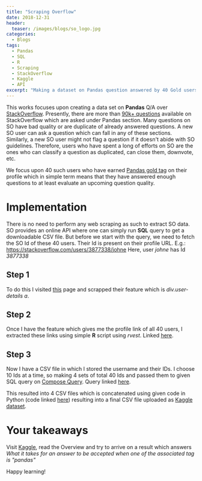 ```yaml
---
title: "Scraping Overflow"
date: 2018-12-31
header:
  teaser: /images/blogs/so_logo.jpg
categories:
  - Blogs
tags: 
  - Pandas
  - SQL
  - R
  - Scraping
  - StackOverflow
  - Kaggle
  - API  
excerpt: "Making a dataset on Pandas question answered by 40 Gold users"
---
```


This works focuses upon creating a data set on **Pandas** Q/A over [StackOverflow](https://stackoverflow.com/tags/pandas/info).
Presently, there are more than [90k+ questions](https://stackoverflow.com/questions/tagged/pandas?sort=newest) available on StackOverflow which are asked under Pandas section. Many questions on SO have bad quality or are duplicate of already answered questions. A new SO user can ask a question which can fall in any of these sections. Similarly, a new SO user might not flag a question if it doesn't abide with SO guidelines. Therefore, users who have spent a long of efforts on SO are the ones who can classify a question as duplicated, can close them, downvote, etc.

We focus upon 40 such users who have earned [Pandas gold tag](https://stackoverflow.com/help/badges/3296/pandas) on their profile which in simple term means that they have answered enough questions to at least evaluate an upcoming question quality.

# Implementation

There is no need to perform any web scraping as such to extract SO data. SO provides an online API where one can simply run **SQL** query to get a downloadable CSV file. But before we start with the query, we need to fetch the SO Id of these 40 users. Their Id is present on their profile URL.
E.g.: https://stackoverflow.com/users/3877338/johne
Here, user *johne* has Id *3877338*

## Step 1
To do this I visited [this](https://stackoverflow.com/help/badges/3296/pandas) page and scrapped their feature which is *div.user-details a*.

## Step 2
Once I have the feature which gives me the profile link of all 40 users, I extracted these links using simple **R** script using *rvest*. Linked [here](https://github.com/aivic/blogs/blob/master/SO-pandas-dataset/scrapping.R).

## Step 3
Now I have a CSV file in which I stored the username and their IDs. I choose 10 Ids at a time, so making 4 sets of total 40 Ids and passed them to given SQL query on [Compose Query](https://data.stackexchange.com/stackoverflow/queries). Query linked [here](https://github.com/aivic/blogs/blob/master/SO-pandas-dataset/extractor.sql).

This resulted into 4 CSV files which is concatenated using given code in Python (code linked [here](https://github.com/aivic/blogs/blob/master/SO-pandas-dataset/concat_sets.py)) resulting into a final CSV file uploaded as [Kaggle dataset](https://www.kaggle.com/vivek42/pandas-qa-on-stack-overflow/home).


# Your takeaways 
Visit [Kaggle](https://www.kaggle.com/vivek42/pandas-qa-on-stack-overflow/home), read the Overview and try to arrive on a result which answers *What it takes for an answer to be accepted when one of the associated tag is "pandas"*

Happy learning!
